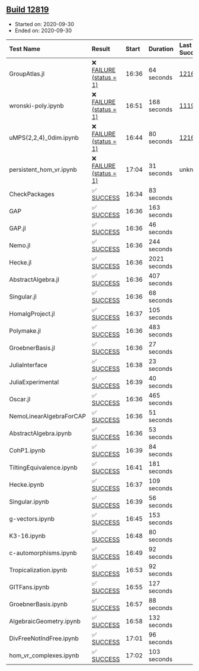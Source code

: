 ## [Build 12819](https://oscarci.mathematik.uni-kl.de/job/oscar/12819/)

* Started on: 2020-09-30
* Ended on: 2020-09-30

| Test Name    | Result | Start | Duration | Last Success | First Failure |
|:-------------|:-------|:------|:---------|:-------------|:--------------|
| GroupAtlas.jl | ❌ [FAILURE (status = 1)](https://oscarci.mathematik.uni-kl.de/job/oscar/12819/artifact/logs/build-12819/GroupAtlas.jl.log) | 16:36 | 64 seconds | [12167](https://oscarci.mathematik.uni-kl.de/job/oscar/12167/) | [12168](https://oscarci.mathematik.uni-kl.de/job/oscar/12168/) |
| wronski-poly.ipynb | ❌ [FAILURE (status = 1)](https://oscarci.mathematik.uni-kl.de/job/oscar/12819/artifact/logs/build-12819/wronski-poly.ipynb.log) | 16:51 | 168 seconds | [11192](https://oscarci.mathematik.uni-kl.de/job/oscar/11192/) | [11193](https://oscarci.mathematik.uni-kl.de/job/oscar/11193/) |
| uMPS(2,2,4)_0dim.ipynb | ❌ [FAILURE (status = 1)](https://oscarci.mathematik.uni-kl.de/job/oscar/12819/artifact/logs/build-12819/uMPS-2-2-4-_0dim.ipynb.log) | 16:44 | 80 seconds | [12167](https://oscarci.mathematik.uni-kl.de/job/oscar/12167/) | [12168](https://oscarci.mathematik.uni-kl.de/job/oscar/12168/) |
| persistent_hom_vr.ipynb | ❌ [FAILURE (status = 1)](https://oscarci.mathematik.uni-kl.de/job/oscar/12819/artifact/logs/build-12819/persistent_hom_vr.ipynb.log) | 17:04 | 31 seconds | unknown | unknown |
| CheckPackages | ✅ [SUCCESS](https://oscarci.mathematik.uni-kl.de/job/oscar/12819/artifact/logs/build-12819/CheckPackages.log) | 16:34 | 83 seconds |  |  |
| GAP | ✅ [SUCCESS](https://oscarci.mathematik.uni-kl.de/job/oscar/12819/artifact/logs/build-12819/GAP.log) | 16:36 | 163 seconds |  |  |
| GAP.jl | ✅ [SUCCESS](https://oscarci.mathematik.uni-kl.de/job/oscar/12819/artifact/logs/build-12819/GAP.jl.log) | 16:36 | 46 seconds |  |  |
| Nemo.jl | ✅ [SUCCESS](https://oscarci.mathematik.uni-kl.de/job/oscar/12819/artifact/logs/build-12819/Nemo.jl.log) | 16:36 | 244 seconds |  |  |
| Hecke.jl | ✅ [SUCCESS](https://oscarci.mathematik.uni-kl.de/job/oscar/12819/artifact/logs/build-12819/Hecke.jl.log) | 16:36 | 2021 seconds |  |  |
| AbstractAlgebra.jl | ✅ [SUCCESS](https://oscarci.mathematik.uni-kl.de/job/oscar/12819/artifact/logs/build-12819/AbstractAlgebra.jl.log) | 16:36 | 407 seconds |  |  |
| Singular.jl | ✅ [SUCCESS](https://oscarci.mathematik.uni-kl.de/job/oscar/12819/artifact/logs/build-12819/Singular.jl.log) | 16:36 | 68 seconds |  |  |
| HomalgProject.jl | ✅ [SUCCESS](https://oscarci.mathematik.uni-kl.de/job/oscar/12819/artifact/logs/build-12819/HomalgProject.jl.log) | 16:37 | 105 seconds |  |  |
| Polymake.jl | ✅ [SUCCESS](https://oscarci.mathematik.uni-kl.de/job/oscar/12819/artifact/logs/build-12819/Polymake.jl.log) | 16:36 | 483 seconds |  |  |
| GroebnerBasis.jl | ✅ [SUCCESS](https://oscarci.mathematik.uni-kl.de/job/oscar/12819/artifact/logs/build-12819/GroebnerBasis.jl.log) | 16:36 | 27 seconds |  |  |
| JuliaInterface | ✅ [SUCCESS](https://oscarci.mathematik.uni-kl.de/job/oscar/12819/artifact/logs/build-12819/JuliaInterface.log) | 16:38 | 23 seconds |  |  |
| JuliaExperimental | ✅ [SUCCESS](https://oscarci.mathematik.uni-kl.de/job/oscar/12819/artifact/logs/build-12819/JuliaExperimental.log) | 16:39 | 40 seconds |  |  |
| Oscar.jl | ✅ [SUCCESS](https://oscarci.mathematik.uni-kl.de/job/oscar/12819/artifact/logs/build-12819/Oscar.jl.log) | 16:36 | 465 seconds |  |  |
| NemoLinearAlgebraForCAP | ✅ [SUCCESS](https://oscarci.mathematik.uni-kl.de/job/oscar/12819/artifact/logs/build-12819/NemoLinearAlgebraForCAP.log) | 16:36 | 51 seconds |  |  |
| AbstractAlgebra.ipynb | ✅ [SUCCESS](https://oscarci.mathematik.uni-kl.de/job/oscar/12819/artifact/logs/build-12819/AbstractAlgebra.ipynb.log) | 16:36 | 53 seconds |  |  |
| CohP1.ipynb | ✅ [SUCCESS](https://oscarci.mathematik.uni-kl.de/job/oscar/12819/artifact/logs/build-12819/CohP1.ipynb.log) | 16:39 | 84 seconds |  |  |
| TiltingEquivalence.ipynb | ✅ [SUCCESS](https://oscarci.mathematik.uni-kl.de/job/oscar/12819/artifact/logs/build-12819/TiltingEquivalence.ipynb.log) | 16:41 | 181 seconds |  |  |
| Hecke.ipynb | ✅ [SUCCESS](https://oscarci.mathematik.uni-kl.de/job/oscar/12819/artifact/logs/build-12819/Hecke.ipynb.log) | 16:37 | 109 seconds |  |  |
| Singular.ipynb | ✅ [SUCCESS](https://oscarci.mathematik.uni-kl.de/job/oscar/12819/artifact/logs/build-12819/Singular.ipynb.log) | 16:39 | 56 seconds |  |  |
| g-vectors.ipynb | ✅ [SUCCESS](https://oscarci.mathematik.uni-kl.de/job/oscar/12819/artifact/logs/build-12819/g-vectors.ipynb.log) | 16:45 | 153 seconds |  |  |
| K3-16.ipynb | ✅ [SUCCESS](https://oscarci.mathematik.uni-kl.de/job/oscar/12819/artifact/logs/build-12819/K3-16.ipynb.log) | 16:48 | 80 seconds |  |  |
| c-automorphisms.ipynb | ✅ [SUCCESS](https://oscarci.mathematik.uni-kl.de/job/oscar/12819/artifact/logs/build-12819/c-automorphisms.ipynb.log) | 16:49 | 92 seconds |  |  |
| Tropicalization.ipynb | ✅ [SUCCESS](https://oscarci.mathematik.uni-kl.de/job/oscar/12819/artifact/logs/build-12819/Tropicalization.ipynb.log) | 16:53 | 92 seconds |  |  |
| GITFans.ipynb | ✅ [SUCCESS](https://oscarci.mathematik.uni-kl.de/job/oscar/12819/artifact/logs/build-12819/GITFans.ipynb.log) | 16:55 | 127 seconds |  |  |
| GroebnerBasis.ipynb | ✅ [SUCCESS](https://oscarci.mathematik.uni-kl.de/job/oscar/12819/artifact/logs/build-12819/GroebnerBasis.ipynb.log) | 16:57 | 88 seconds |  |  |
| AlgebraicGeometry.ipynb | ✅ [SUCCESS](https://oscarci.mathematik.uni-kl.de/job/oscar/12819/artifact/logs/build-12819/AlgebraicGeometry.ipynb.log) | 16:58 | 132 seconds |  |  |
| DivFreeNotIndFree.ipynb | ✅ [SUCCESS](https://oscarci.mathematik.uni-kl.de/job/oscar/12819/artifact/logs/build-12819/DivFreeNotIndFree.ipynb.log) | 17:01 | 96 seconds |  |  |
| hom_vr_complexes.ipynb | ✅ [SUCCESS](https://oscarci.mathematik.uni-kl.de/job/oscar/12819/artifact/logs/build-12819/hom_vr_complexes.ipynb.log) | 17:02 | 103 seconds |  |  |
